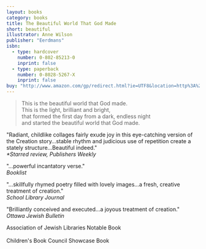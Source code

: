 ```yaml
---
layout: books
category: books
title: The Beautiful World That God Made
short: beautiful
illustrator: Anne Wilson
publisher: "Eerdmans"
isbn:
  - type: hardcover
    number: 0-802-85213-0
    inprint: false
  - type: paperback
    number: 0-8028-5267-X
    inprint: false
buy: "http://www.amazon.com/gp/redirect.html?ie=UTF8&location=http%3A%2F%2Fwww.amazon.com%2FBeautiful-World-That-God-Made%2Fdp%2F0802852130%3Fie%3DUTF8%26s%3Dbooks%26qid%3D1207816375%26sr%3D8-19&tag=rhondgowlegre-20&linkCode=ur2&camp=1789&creative=9325"
---
```


<blockquote class="excerpt"><p2 class="excerpt">
This is the beautiful world that God made. <br />
This is the light, brilliant and bright, <br />
that formed the first day from a dark, endless night <br />
and started the beautiful world that God made.
</p2></blockquote>

"Radiant, childlike collages fairly exude joy in this eye-catching version of the Creation story…stable rhythm and judicious use of repetition create a stately structure…Beautiful indeed."  
_<span class="starred">*Starred review</span>, Publishers Weekly_

"…powerful incantatory verse."  
_Booklist_

"…skillfully rhymed poetry filled with lovely images…a fresh, creative treatment of creation."  
_School Library Journal_

"Brilliantly conceived and executed…a joyous treatment of creation."  
_Ottawa Jewish Bulletin_

<p class="awards">
Association of Jewish Libraries Notable Book
<br /><br />
Children's Book Council Showcase Book
</p>